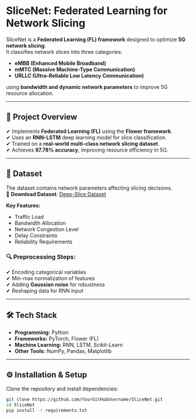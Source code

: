 # SliceNet: Federated Learning for Network Slicing  

SliceNet is a **Federated Learning (FL) framework** designed to optimize **5G network slicing**.  
It classifies network slices into three categories:  
- **eMBB (Enhanced Mobile Broadband)**  
- **mMTC (Massive Machine-Type Communication)**  
- **URLLC (Ultra-Reliable Low Latency Communication)**  

using **bandwidth and dynamic network parameters** to improve 5G resource allocation.  

---

## 🚀 **Project Overview**  

✔ Implements **Federated Learning (FL)** using the **Flower framework**.  
✔ Uses an **RNN-LSTM** deep learning model for slice classification.  
✔ Trained on a **real-world multi-class network slicing dataset**.  
✔ Achieves **97.78% accuracy**, improving resource efficiency in 5G.  

---

## 📂 **Dataset**  

The dataset contains network parameters affecting slicing decisions.  
📌 **Download Dataset**: [Deep-Slice Dataset](https://www.kaggle.com/datasets/dotslash04/deep-slice)  

**Key Features:**  
- Traffic Load  
- Bandwidth Allocation  
- Network Congestion Level  
- Delay Constraints  
- Reliability Requirements  

### 🔍 **Preprocessing Steps:**  
✔ Encoding categorical variables  
✔ Min-max normalization of features  
✔ Adding **Gaussian noise** for robustness  
✔ Reshaping data for RNN input  

---

## 🛠 **Tech Stack**  

- **Programming:** Python  
- **Frameworks:** PyTorch, Flower (FL)  
- **Machine Learning:** RNN, LSTM, Scikit-Learn  
- **Other Tools:** NumPy, Pandas, Matplotlib  

---

## ⚙️ **Installation & Setup**  

Clone the repository and install dependencies:  
```bash
git clone https://github.com/YourGitHubUsername/SliceNet.git
cd SliceNet
pip install -r requirements.txt
